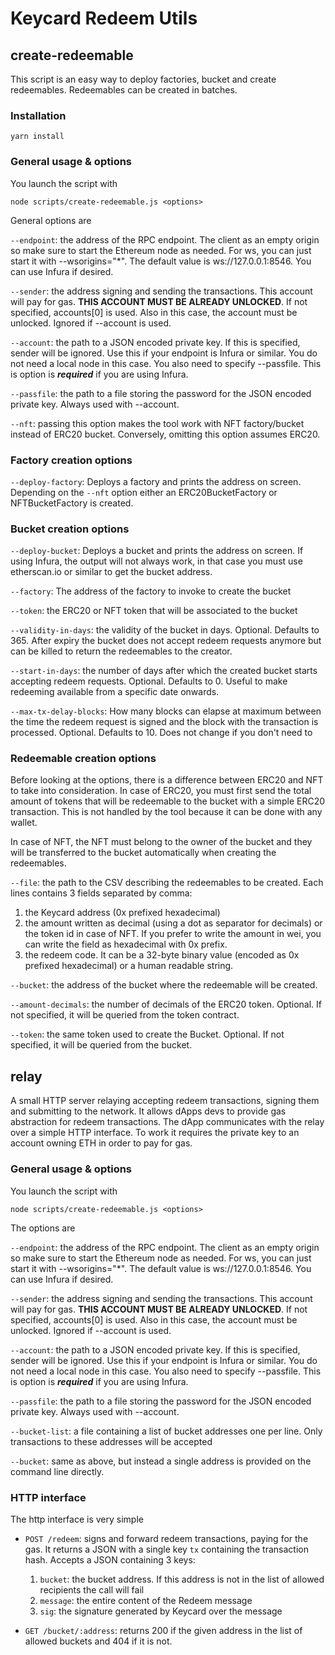# Keycard Redeem Utils

## create-redeemable

This script is an easy way to deploy factories, bucket and create redeemables. Redeemables can be created in batches.

### Installation

`yarn install`

### General usage & options

You launch the script with

`node scripts/create-redeemable.js <options>`

General options are

`--endpoint`: the address of the RPC endpoint. The client as an empty origin so make sure to start the Ethereum node as needed. For ws, you can just start it with --wsorigins="*". The default value is ws://127.0.0.1:8546. You can use Infura if desired.

`--sender`: the address signing and sending the transactions. This account will pay for gas. **THIS ACCOUNT MUST BE ALREADY UNLOCKED**. If not specified, accounts[0] is used. Also in this case, the account must be unlocked. Ignored if --account is used.

`--account`: the path to a JSON encoded private key. If this is specified, sender will be ignored. Use this if your endpoint is Infura or similar. You do not need a local node in this case. You also need to specify --passfile. This is option is ***required*** if you are using Infura.

`--passfile`: the path to a file storing the password for the JSON encoded private key. Always used with --account.

`--nft`: passing this option makes the tool work with NFT factory/bucket instead of ERC20 bucket. Conversely, omitting this option assumes ERC20.

### Factory creation options

`--deploy-factory`: Deploys a factory and prints the address on screen. Depending on the `--nft` option either an ERC20BucketFactory or NFTBucketFactory is created.

### Bucket creation options

`--deploy-bucket`: Deploys a bucket and prints the address on screen. If using Infura, the output will not always work, in that case you must use etherscan.io or similar to get the bucket address.

`--factory`: The address of the factory to invoke to create the bucket

`--token`: the ERC20 or NFT token that will be associated to the bucket

`--validity-in-days`: the validity of the bucket in days. Optional. Defaults to 365. After expiry the bucket does not accept redeem requests anymore but can be killed to return the redeemables to the creator.

`--start-in-days`: the number of days after which the created bucket starts accepting redeem requests. Optional. Defaults to 0. Useful to make redeeming available from a specific date onwards.

`--max-tx-delay-blocks`: How many blocks can elapse at maximum between the time the redeem request is signed and the block with the transaction is processed. Optional. Defaults to 10. Does not change if you don't need to

### Redeemable creation options

Before looking at the options, there is a difference between ERC20 and NFT to take into consideration. In case of ERC20, you must first send the total amount of tokens that will be redeemable to the bucket with a simple ERC20 transaction. This is not handled by the tool because it can be done with any wallet.

In case of NFT, the NFT must belong to the owner of the bucket and they will be transferred to the bucket automatically when creating the redeemables.

`--file`: the path to the CSV describing the redeemables to be created. Each lines contains 3 fields separated by comma:
  1. the Keycard address (0x prefixed hexadecimal)
  2. the amount written as decimal (using a dot as separator for decimals) or the token id in case of NFT. If you prefer to write the amount in wei, you can write the field as hexadecimal with 0x prefix.
  3. the redeem code. It can be a 32-byte binary value (encoded as 0x prefixed hexadecimal) or a human readable string.

`--bucket`: the address of the bucket where the redeemable will be created.

`--amount-decimals`: the number of decimals of the ERC20 token. Optional. If not specified, it will be queried from the token contract.

`--token`: the same token used to create the Bucket. Optional. If not specified, it will be queried from the bucket.

## relay

A small HTTP server relaying accepting redeem transactions, signing them and submitting to the network. It allows dApps devs to provide gas abstraction for redeem transactions. The dApp communicates with the relay over a simple HTTP interface. To work it requires the private key to an account owning ETH in order to pay for gas.

### General usage & options

You launch the script with

`node scripts/create-redeemable.js <options>`

The options are

`--endpoint`: the address of the RPC endpoint. The client as an empty origin so make sure to start the Ethereum node as needed. For ws, you can just start it with --wsorigins="*". The default value is ws://127.0.0.1:8546. You can use Infura if desired.

`--sender`: the address signing and sending the transactions. This account will pay for gas. **THIS ACCOUNT MUST BE ALREADY UNLOCKED**. If not specified, accounts[0] is used. Also in this case, the account must be unlocked. Ignored if --account is used.

`--account`: the path to a JSON encoded private key. If this is specified, sender will be ignored. Use this if your endpoint is Infura or similar. You do not need a local node in this case. You also need to specify --passfile. This is option is ***required*** if you are using Infura.

`--passfile`: the path to a file storing the password for the JSON encoded private key. Always used with --account.

`--bucket-list`: a file containing a list of bucket addresses one per line. Only transactions to these addresses will be accepted

`--bucket`: same as above, but instead a single address is provided on the command line directly.

### HTTP interface

The http interface is very simple

* `POST /redeem`: signs and forward redeem transactions, paying for the gas. It returns a JSON with a single key `tx` containing the transaction hash. Accepts a JSON containing 3 keys:
  1. `bucket`: the bucket address. If this address is not in the list of allowed recipients the call will fail
  2. `message`: the entire content of the Redeem message
  3. `sig`: the signature generated by Keycard over the message

* `GET /bucket/:address`: returns 200 if the given address in the list of allowed buckets and 404 if it is not.
